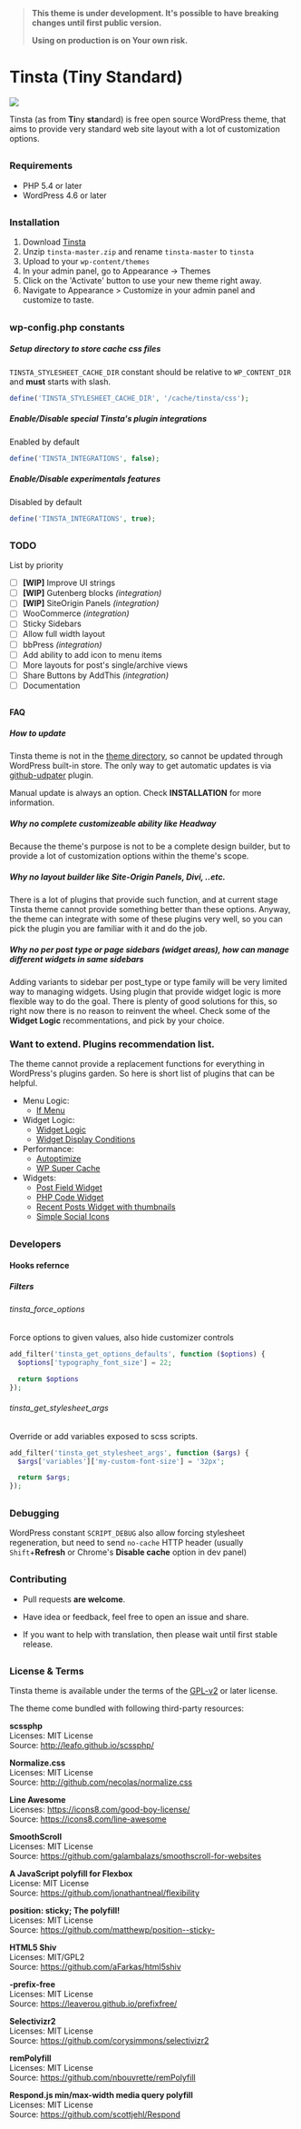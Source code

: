> **This theme is under development. It's possible to have breaking changes until
> first public version.**
>
> **Using on production is on Your own risk.**


# Tinsta (Tiny Standard)

![](https://raw.githubusercontent.com/dimitrov-adrian/tinsta/master/screenshot.png)

Tinsta (as from **Ti**ny **sta**ndard) is free open source WordPress theme, that aims to provide 
very standard web site layout with a lot of customization options.

##
### Requirements
- PHP 5.4 or later
- WordPress 4.6 or later

##
### Installation
1. Download [Tinsta](https://github.com/dimitrov-adrian/tinsta/archive/master.zip)
2. Unzip `tinsta-master.zip` and rename `tinsta-master` to `tinsta`
3. Upload to your `wp-content/themes`
4. In your admin panel, go to Appearance -> Themes
5. Click on the 'Activate' button to use your new theme right away.
4. Navigate to Appearance > Customize in your admin panel and customize to taste.

##
### wp-config.php constants

##### Setup directory to store cache css files
`TINSTA_STYLESHEET_CACHE_DIR` constant should be relative to `WP_CONTENT_DIR` and **must** 
starts with slash.
```php
define('TINSTA_STYLESHEET_CACHE_DIR', '/cache/tinsta/css');
```

##### Enable/Disable special Tinsta's plugin integrations
Enabled by default
```php
define('TINSTA_INTEGRATIONS', false);
```

##### Enable/Disable experimentals features
Disabled by default
```php
define('TINSTA_INTEGRATIONS', true);
```

##
### TODO
List by priority
- [ ] **[WIP]** Improve UI strings
- [ ] **[WIP]** Gutenberg blocks *(integration)*
- [ ] **[WIP]** SiteOrigin Panels *(integration)*
- [ ] WooCommerce *(integration)*
- [ ] Sticky Sidebars
- [ ] Allow full width layout
- [ ] bbPress *(integration)*
- [ ] Add ability to add icon to menu items
- [ ] More layouts for post's single/archive views
- [ ] Share Buttons by AddThis *(integration)*
- [ ] Documentation

##
#### FAQ

##### How to update
Tinsta theme is not in the [theme directory](https://wordpress.org/themes/),
so cannot be updated through WordPress built-in store. The only way to get automatic
updates is via [github-udpater](https://github.com/afragen/github-updater) plugin.

Manual update is always an option. Check **INSTALLATION** for more information.

##### Why no complete customizeable ability like Headway
Because the theme's purpose is not to be a complete design builder,
but to provide a lot of customization options within the theme's scope.


#####  Why no layout builder like Site-Origin Panels, Divi, ..etc.
There is a lot of plugins that provide such function, and at current
stage Tinsta theme cannot provide something better than these options.
Anyway, the theme can integrate with some of these plugins very well,
so you can pick the plugin you are familiar with it and do the job.

##### Why no per post type or page sidebars (widget areas), how can manage different widgets in same sidebars
Adding variants to sidebar per post_type or type family will be very limited way
to managing widgets. Using plugin that provide widget logic is more flexible way
to do the goal. There is plenty of good solutions for this, so right now there 
is no reason to reinvent the wheel. Check some of the **Widget Logic** recommentations,
and pick by your choice.


### Want to extend. Plugins recommendation list.
The theme cannot provide a replacement functions for everything in 
WordPress's plugins garden.
So here is short list of plugins that can be helpful.

- Menu Logic:
  - [If Menu](https://wordpress.org/plugins/if-menu/)
- Widget Logic:
  - [Widget Logic](https://bg.wordpress.org/plugins/widget-logic/)
  - [Widget Display Conditions](https://wordpress.org/plugins/widget-display-conditions/)
- Performance:
  - [Autoptimize](https://bg.wordpress.org/plugins/autoptimize/)
  - [WP Super Cache](https://bg.wordpress.org/plugins/wp-super-cache/)
- Widgets:
  - [Post Field Widget](https://github.com/dimitrov-adrian/post-field-widget)
  - [PHP Code Widget](https://wordpress.org/plugins/php-code-widget/)
  - [Recent Posts Widget with thumbnails](https://wordpress.org/plugins/recent-posts-widget-with-thumbnails/)
  - [Simple Social Icons](https://wordpress.org/plugins/simple-social-icons/)
  

##
### Developers

#### Hooks refernce

##### Filters

###### tinsta_force_options
Force options to given values, also hide customizer controls

```php
add_filter('tinsta_get_options_defaults', function ($options) {
  $options['typography_font_size'] = 22;

  return $options
});
```

###### tinsta_get_stylesheet_args
Override or add variables exposed to scss scripts.

```php
add_filter('tinsta_get_stylesheet_args', function ($args) {
  $args['variables']['my-custom-font-size'] = '32px';

  return $args;
});
```

##
### Debugging
WordPress constant `SCRIPT_DEBUG` also allow forcing stylesheet regeneration,
but need to send `no-cache` HTTP header (usually `Shift`+**Refresh** or
Chrome's **Disable cache** option in dev panel)

##
### Contributing

* Pull requests **are welcome**.

* Have idea or feedback, feel free to open an issue and share.

* If you want to help with translation, then please wait until first stable release.

## 
### License & Terms 
Tinsta theme is available under the terms of the
[GPL-v2](http://www.gnu.org/licenses/gpl-2.0.html) or later license. 

The theme come bundled with following third-party resources:

**scssphp**  
Licenses: MIT License  
Source: http://leafo.github.io/scssphp/

**Normalize.css**  
Licenses: MIT License  
Source: http://github.com/necolas/normalize.css

**Line Awesome**  
Licenses: https://icons8.com/good-boy-license/  
Source: https://icons8.com/line-awesome

**SmoothScroll**  
Licenses: MIT License  
Source: https://github.com/galambalazs/smoothscroll-for-websites

**A JavaScript polyfill for Flexbox**  
License: MIT License  
Source: https://github.com/jonathantneal/flexibility

**position: sticky; The polyfill!**  
Licenses: MIT License  
Source: https://github.com/matthewp/position--sticky-

**HTML5 Shiv**  
Licenses: MIT/GPL2  
Source: https://github.com/aFarkas/html5shiv

**-prefix-free**  
Licenses: MIT License  
Source: https://leaverou.github.io/prefixfree/

**Selectivizr2**  
Licenses: MIT License  
Source: https://github.com/corysimmons/selectivizr2

**remPolyfill**  
Licenses: MIT License  
Source: https://github.com/nbouvrette/remPolyfill

**Respond.js min/max-width media query polyfill**  
Licenses: MIT License  
Source: https://github.com/scottjehl/Respond

